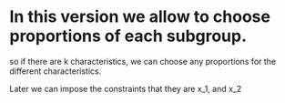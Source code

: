 # In this version we allow to choose proportions of each subgroup.

so if there are k characteristics, we can choose any proportions for the different characteristics.

Later we can impose the constraints that they are x_1, and x_2
